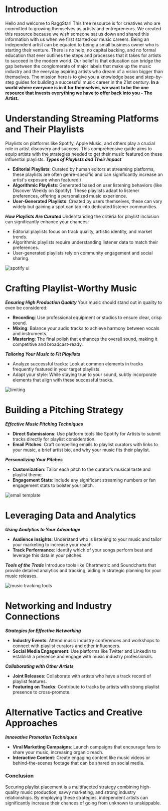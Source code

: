<script lang='ts'>
  import BlogPageTemplate from '$lib/components/blog/BlogPageTemplate.svelte';
  import type { BlogCardProps, ASSETS_PATH } from '$lib/managers/BlogManager';
  import { orderedBlogPosts } from '$lib/managers/BlogManager';
  import { page } from '$app/stores';

  const blogPostInfo: BlogCardProps = orderedBlogPosts.find((post) => post.slug === $page.route.id?.split('/')[3]);
  const assetsUrl = `${ASSETS_PATH}/${blogPostInfo.image}`;

  const img1 = `${assetsUrl}/img1.jpeg`;
  const img2 = `${assetsUrl}/img2.jpeg`;
  const img3 = `${assetsUrl}/img3.jpeg`;
  const img4 = `${assetsUrl}/img4.jpeg`;
  const gif1 = `${assetsUrl}/gif1.gif`;
</script>

<BlogPageTemplate
  title={blogPostInfo.title}
  subtitle={blogPostInfo.subtitle}
  published_date={blogPostInfo.date_published}
  coverImg={blogPostInfo.image}>

# Introduction
Hello and welcome to RaggStar! This free resource is for creatives who are committed to growing themselves as artists and entrepreneurs. We created this resource because we wish someone sat us down and shared this information with us when we first started our music careers. Being an independent artist can be equated to being a small business owner who is starting their venture. There is no help, no capital backing, and no formal education that ever outlines the steps and processes that it takes for artists to succeed in the modern world. Our belief is that education can bridge the gap between the conglomerate of major labels that make up the music industry and the everyday aspiring artists who dream of a vision bigger than themselves. The mission here is to give you a knowledge base and step-by-step guides for building a successful music career in the 21st century. **In a world where everyone is in it for themselves, we want to be the one resource that invests everything we have to offer back into you - The Artist.**

# Understanding Streaming Platforms and Their Playlists
Playlists on platforms like Spotify, Apple Music, and others play a crucial role in artist discovery and success. This comprehensive guide aims to equip artists with the strategies needed to get their music featured on these influential playlists.
**_Types of Playlists and Their Impact_**
* **Editorial Playlists**: Curated by human editors at streaming platforms, these playlists are often genre-specific and can significantly increase an artist's exposure when featured.\
* **Algorithmic Playlists**: Generated based on user listening behaviors (like Discover Weekly on Spotify). These playlists adapt to listener preferences, offering a personalized music experience.
* **User-Generated Playlists**: Created by users themselves, these can vary widely but gaining a spot can tap into dedicated listener communities.

**_How Playlists Are Curated_**
Understanding the criteria for playlist inclusion can significantly enhance your chances:
* Editorial playlists focus on track quality, artistic identity, and market trends.
* Algorithmic playlists require understanding listener data to match their preferences.
* User-generated playlists rely on community engagement and social sharing.

![spotify ui]({gif1})

# Crafting Playlist-Worthy Music

**_Ensuring High Production Quality_**
Your music should stand out in quality to even be considered:
* **Recording**: Use professional equipment or studios to ensure clear, crisp sound.
* **Mixing**: Balance your audio tracks to achieve harmony between vocals and instruments.
* **Mastering**: The final polish that enhances the overall sound, making it competitive and broadcast-ready.

**_Tailoring Your Music to Fit Playlists_**
* Analyze successful tracks: Look at common elements in tracks frequently featured in your target playlists.
* Adapt your style: While staying true to your sound, subtly incorporate elements that align with these successful tracks.

![limiting]({img1})

# Building a Pitching Strategy

**_Effective Music Pitching Techniques_**
* **Direct Submissions**: Use platform tools like Spotify for Artists to submit tracks directly for playlist consideration.
* **Email Pitches**: Craft compelling emails to playlist curators with links to your music, a brief artist bio, and why your music fits their playlist.

**_Personalizing Your Pitches_**
* **Customization**: Tailor each pitch to the curator’s musical taste and playlist theme.
* **Engagement Stats**: Include any significant streaming numbers or fan engagement stats to bolster your pitch.

![email template]({img2})

# Leveraging Data and Analytics

**_Using Analytics to Your Advantage_**
* **Audience Insights**: Understand who is listening to your music and tailor your marketing to increase your reach.
* **Track Performance**: Identify which of your songs perform best and leverage this data in your pitches.

**_Tools of the Trade_**
Introduce tools like Chartmetric and Soundcharts that provide detailed analytics and tracking, aiding in strategic planning for your music releases.

![music tracking tools]({img3})

# Networking and Industry Connections

**_Strategies for Effective Networking_**
* **Industry Events**: Attend music industry conferences and workshops to connect with playlist curators and other influencers.
* **Social Media Engagement**: Use platforms like Twitter and LinkedIn to establish a presence and engage with music industry professionals.

**_Collaborating with Other Artists_**
* **Joint Releases**: Collaborate with artists who have a track record of playlist features.
* **Featuring on Tracks**: Contribute to tracks by artists with strong playlist presence to cross-promote.

# Alternative Tactics and Creative Approaches

**_Innovative Promotion Techniques_**
* **Viral Marketing Campaigns**: Launch campaigns that encourage fans to share your music, increasing organic reach.
* **Interactive Content**: Create engaging content like music videos or behind-the-scenes footage that can be shared on social media.

### Conclusion
Securing playlist placement is a multifaceted strategy combining high-quality music production, savvy marketing, and strong industry relationships. By employing these strategies, independent artists can significantly increase their chances of going from unknown to unskippable.

</BlogPageTemplate>
